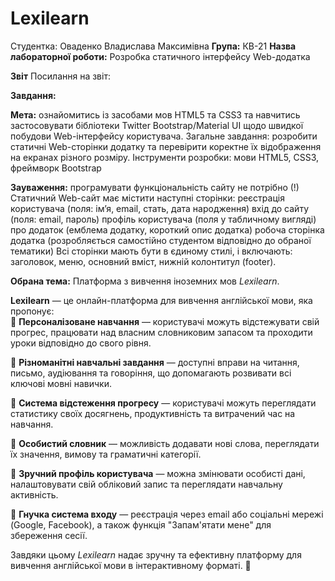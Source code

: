 # Lexilearn
Студентка: Оваденко Владислава Максимівна 
**Група:** КВ-21 
**Назва лабораторної роботи:** Розробка статичного інтерфейсу Web-додатка

**Звіт**
Посилання на звіт: 

**Завдання:**

**Мета:** ознайомитись із засобами мов HTML5 та CSS3 та навчитись застосовувати бібліотеки Twitter Bootstrap/Material UI щодо швидкої побудови Web-інтерфейсу користувача. Загальне завдання: розробити статичні Web-сторінки додатку та перевірити коректне їх відображення на екранах різного розміру. Інструменти розробки: мови HTML5, CSS3, фреймворк Bootstrap 

**Зауваження:** програмувати функціональність сайту не потрібно (!) Статичний Web-сайт має містити наступні сторінки: реєстрація користувача (поля: ім’я, email, стать, дата народження) вхід до сайту (поля: email, пароль) профіль користувача (поля у табличному вигляді) про додаток (емблема додатку, короткий опис додатка) робоча сторінка додатка (розробляється самостійно студентом відповідно до обраної тематики) Всі сторінки мають бути в єдиному стилі, і включають: заголовок, меню, основний вміст, нижній колонтитул (footer).

**Обрана тема:** Платформа з вивчення іноземних мов *Lexilearn*.

**Lexilearn** — це онлайн-платформа для вивчення англійської мови, яка пропонує:  
🔹 **Персоналізоване навчання** — користувачі можуть відстежувати свій прогрес, працювати над власним словниковим запасом та проходити уроки відповідно до свого рівня.

🔹 **Різноманітні навчальні завдання** — доступні вправи на читання, письмо, аудіювання та говоріння, що допомагають розвивати всі ключові мовні навички.  

🔹 **Система відстеження прогресу** — користувачі можуть переглядати статистику своїх досягнень, продуктивність та витрачений час на навчання.  

🔹 **Особистий словник** — можливість додавати нові слова, переглядати їх значення, вимову та граматичні категорії.  

🔹 **Зручний профіль користувача** — можна змінювати особисті дані, налаштовувати свій обліковий запис та переглядати навчальну активність.  

🔹 **Гнучка система входу** — реєстрація через email або соціальні мережі (Google, Facebook), а також функція "Запам'ятати мене" для збереження сесії.  

Завдяки цьому *Lexilearn* надає зручну та ефективну платформу для вивчення англійської мови в інтерактивному форматі. 🚀
